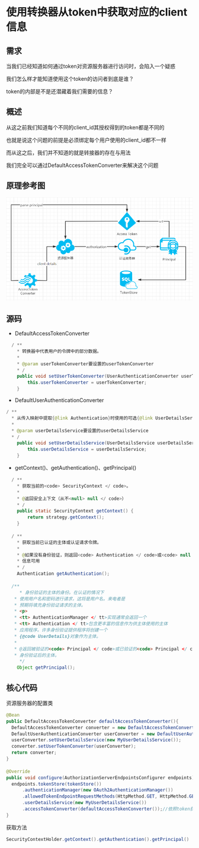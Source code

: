 # 使用转换器从token中获取对应的client信息

## 需求

当我们已经知道如何通过token对资源服务器进行访问时，会陷入一个疑惑

我们怎么样才能知道使用这个token的访问者到底是谁？

token的内部是不是还潜藏着我们需要的信息？

## 概述

从这之前我们知道每个不同的client_id其授权得到的token都是不同的

也就是说这个问题的前提是必须绑定每个用户使用的client_id都不一样

而从这之后，我们并不知道的就是转接器的存在与用法

我们完全可以通过DefaultAccessTokenConverter来解决这个问题

## 原理参考图

![Screenshot](design.png)

## 源码

- DefaultAccessTokenConverter

``` java
  / **
    * 转换器中代表用户的令牌中的部分数据。
    *
    * @param userTokenConverter要设置的userTokenConverter
    * /
	public void setUserTokenConverter(UserAuthenticationConverter userTokenConverter) {
		this.userTokenConverter = userTokenConverter;
	}
```

- DefaultUserAuthenticationConverter

``` java
/ **
  * 从传入映射中提取{@link Authentication}时使用的可选{@link UserDetailsService}。
  *
  * @param userDetailsService要设置的userDetailsService
  * /
	public void setUserDetailsService(UserDetailsService userDetailsService) {
		this.userDetailsService = userDetailsService;
	}
```

- getContext()、getAuthentication()、getPrincipal()

``` java
  / **
    * 获取当前的<code> SecurityContext </ code>。
    *
    * @返回安全上下文（从不<null> null </ code>）
    * /
	public static SecurityContext getContext() {
		return strategy.getContext();
	}
  
  / **
    * 获取当前已认证的主体或认证请求令牌。
    *
    * @如果没有身份验证，则返回<code> Authentication </ code>或<code> null </ code>
    * 信息可用
    * /
	Authentication getAuthentication();
  
  /**
	 * 身份验证的主体的身份。在认证的情况下
   * 使用用户名和密码进行请求，这将是用户名。来电者是
   * 预期将填充身份验证请求的主体。
   * <p>
   * <tt> AuthenticationManager </ tt>实现通常会返回一个
   * <tt> Authentication </ tt>包含更丰富的信息作为供主体使用的主体
   * 应用程序。许多身份验证提供程序将创建一个
   * {@code UserDetails}对象作为主体。
   *
   * @返回被验证的<code> Principal </ code>或已验证的<code> Principal </ code>
   * 身份验证后的主体。
	 */
	Object getPrincipal();
```

## 核心代码

资源服务器的配置类

``` java
@Bean
public DefaultAccessTokenConverter defaultAccessTokenConverter(){
  DefaultAccessTokenConverter converter = new DefaultAccessTokenConverter();
  DefaultUserAuthenticationConverter userConverter = new DefaultUserAuthenticationConverter();
  userConverter.setUserDetailsService(new MyUserDetailsService());
  converter.setUserTokenConverter(userConverter);
  return converter;
}

@Override
public void configure(AuthorizationServerEndpointsConfigurer endpoints) {
  endpoints.tokenStore(tokenStore())
      .authenticationManager(new OAuth2AuthenticationManager())
      .allowedTokenEndpointRequestMethods(HttpMethod.GET, HttpMethod.GET)
      .userDetailsService(new MyUserDetailsService())
      .accessTokenConverter(defaultAccessTokenConverter());//依照token获取当前登录用户的信息
}
```

获取方法

``` java
SecurityContextHolder.getContext().getAuthentication().getPrincipal()
```
